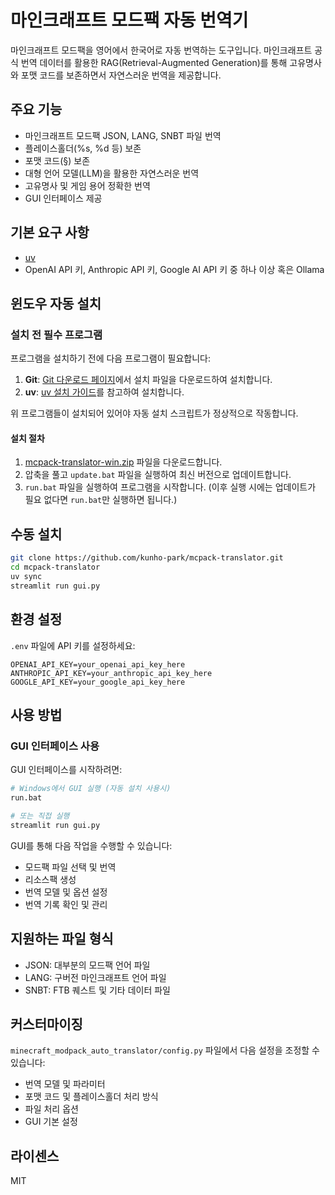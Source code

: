 # 마인크래프트 모드팩 자동 번역기

마인크래프트 모드팩을 영어에서 한국어로 자동 번역하는 도구입니다. 마인크래프트 공식 번역 데이터를 활용한 RAG(Retrieval-Augmented Generation)를 통해 고유명사와 포맷 코드를 보존하면서 자연스러운 번역을 제공합니다.

## 주요 기능

- 마인크래프트 모드팩 JSON, LANG, SNBT 파일 번역
- 플레이스홀더(%s, %d 등) 보존
- 포맷 코드(§) 보존
- 대형 언어 모델(LLM)을 활용한 자연스러운 번역
- 고유명사 및 게임 용어 정확한 번역
- GUI 인터페이스 제공

## 기본 요구 사항
- [uv](https://github.com/astral-sh/uv)
- OpenAI API 키, Anthropic API 키, Google AI API 키 중 하나 이상 혹은 Ollama

## 윈도우 자동 설치

### 설치 전 필수 프로그램

프로그램을 설치하기 전에 다음 프로그램이 필요합니다:

1. **Git**: [Git 다운로드 페이지](https://git-scm.com/downloads/win)에서 설치 파일을 다운로드하여 설치합니다.
2. **uv**: [uv 설치 가이드](https://docs.astral.sh/uv/getting-started/installation/#__tabbed_1_2)를 참고하여 설치합니다.

위 프로그램들이 설치되어 있어야 자동 설치 스크립트가 정상적으로 작동합니다.

#### 설치 절차

1. [mcpack-translator-win.zip](https://github.com/kunho-park/mcpack-translator/releases/download/setup/mcpack-translator-win-1.0.1.zip) 파일을 다운로드합니다.
2. 압축을 풀고 `update.bat` 파일을 실행하여 최신 버전으로 업데이트합니다.
3. `run.bat` 파일을 실행하여 프로그램을 시작합니다.
   (이후 실행 시에는 업데이트가 필요 없다면 `run.bat`만 실행하면 됩니다.)

## 수동 설치
```bash
git clone https://github.com/kunho-park/mcpack-translator.git
cd mcpack-translator
uv sync
streamlit run gui.py
```

## 환경 설정

`.env` 파일에 API 키를 설정하세요:
```
OPENAI_API_KEY=your_openai_api_key_here
ANTHROPIC_API_KEY=your_anthropic_api_key_here
GOOGLE_API_KEY=your_google_api_key_here
```

## 사용 방법

### GUI 인터페이스 사용

GUI 인터페이스를 시작하려면:

```bash
# Windows에서 GUI 실행 (자동 설치 사용시)
run.bat

# 또는 직접 실행
streamlit run gui.py
```

GUI를 통해 다음 작업을 수행할 수 있습니다:
- 모드팩 파일 선택 및 번역
- 리소스팩 생성
- 번역 모델 및 옵션 설정
- 번역 기록 확인 및 관리

## 지원하는 파일 형식

- JSON: 대부분의 모드팩 언어 파일
- LANG: 구버전 마인크래프트 언어 파일
- SNBT: FTB 퀘스트 및 기타 데이터 파일

## 커스터마이징

`minecraft_modpack_auto_translator/config.py` 파일에서 다음 설정을 조정할 수 있습니다:

- 번역 모델 및 파라미터
- 포맷 코드 및 플레이스홀더 처리 방식
- 파일 처리 옵션
- GUI 기본 설정

## 라이센스

MIT

